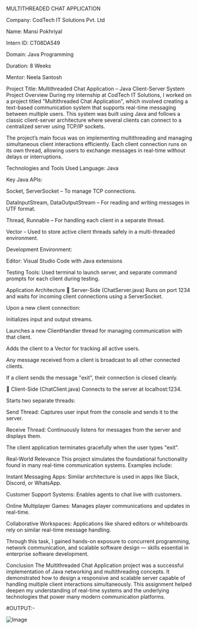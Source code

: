MULTITHREADED CHAT APPLICATION

Company: CodTech IT Solutions Pvt. Ltd

Name: Mansi Pokhriyal

Intern ID: CT08DA549

Domain: Java Programming

Duration: 8 Weeks

Mentor: Neela Santosh

Project Title: Multithreaded Chat Application – Java Client-Server System
Project Overview
During my internship at CodTech IT Solutions, I worked on a project titled "Multithreaded Chat Application", which involved creating a text-based communication system that supports real-time messaging between multiple users. This system was built using Java and follows a classic client-server architecture where several clients can connect to a centralized server using TCP/IP sockets.

The project’s main focus was on implementing multithreading and managing simultaneous client interactions efficiently. Each client connection runs on its own thread, allowing users to exchange messages in real-time without delays or interruptions.

Technologies and Tools Used
Language: Java

Key Java APIs:

Socket, ServerSocket – To manage TCP connections.

DataInputStream, DataOutputStream – For reading and writing messages in UTF format.

Thread, Runnable – For handling each client in a separate thread.

Vector – Used to store active client threads safely in a multi-threaded environment.

Development Environment:

Editor: Visual Studio Code with Java extensions

Testing Tools: Used terminal to launch server, and separate command prompts for each client during testing.

Application Architecture
🔹 Server-Side (ChatServer.java)
Runs on port 1234 and waits for incoming client connections using a ServerSocket.

Upon a new client connection:

Initializes input and output streams.

Launches a new ClientHandler thread for managing communication with that client.

Adds the client to a Vector for tracking all active users.

Any message received from a client is broadcast to all other connected clients.

If a client sends the message "exit", their connection is closed cleanly.

🔹 Client-Side (ChatClient.java)
Connects to the server at localhost:1234.

Starts two separate threads:

Send Thread: Captures user input from the console and sends it to the server.

Receive Thread: Continuously listens for messages from the server and displays them.

The client application terminates gracefully when the user types "exit".

Real-World Relevance
This project simulates the foundational functionality found in many real-time communication systems. Examples include:

Instant Messaging Apps: Similar architecture is used in apps like Slack, Discord, or WhatsApp.

Customer Support Systems: Enables agents to chat live with customers.

Online Multiplayer Games: Manages player communications and updates in real-time.

Collaborative Workspaces: Applications like shared editors or whiteboards rely on similar real-time message handling.

Through this task, I gained hands-on exposure to concurrent programming, network communication, and scalable software design — skills essential in enterprise software development.

Conclusion
The Multithreaded Chat Application project was a successful implementation of Java networking and multithreading concepts. It demonstrated how to design a responsive and scalable server capable of handling multiple client interactions simultaneously. This assignment helped deepen my understanding of real-time systems and the underlying technologies that power many modern communication platforms.


#OUTPUT:-

![Image](https://github.com/user-attachments/assets/30acb106-bdd6-498a-9178-385bac7b5663)
